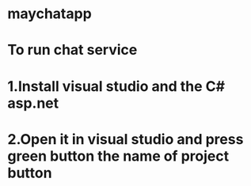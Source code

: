 # maychatapp
# To run chat service
# 1.Install visual studio and the C# asp.net
# 2.Open it in visual studio and press green button the name of project button 
